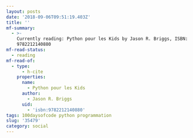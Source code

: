 ```yaml
---
layout: posts
date: '2018-09-06T09:51:19.403Z'
title: ''
mf-summary:
  - >-
    Currently reading: Python pour les Kids by Jason R. Briggs, ISBN:
    9782212140880
mf-read-status:
  - reading
mf-read-of:
  - type:
      - h-cite
    properties:
      name:
        - Python pour les Kids
      author:
        - Jason R. Briggs
      uid:
        - 'isbn:9782212140880'
tags: 100daysofcode python programmation
slug: '35479'
category: social
---
```

